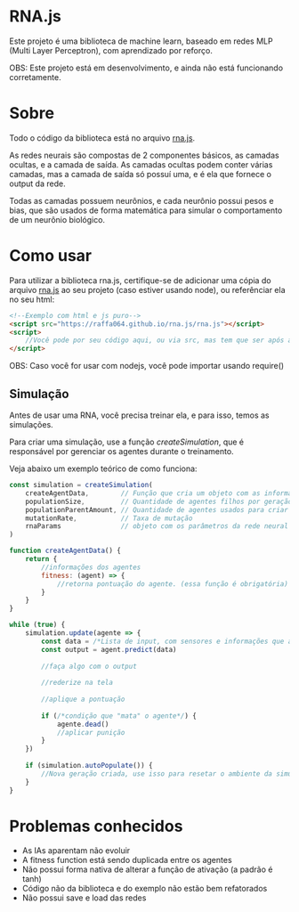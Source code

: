 # RNA.js

Este projeto é uma biblioteca de machine learn, baseado em redes MLP (Multi Layer Perceptron), com aprendizado por reforço.

OBS: Este projeto está em desenvolvimento, e ainda não está funcionando corretamente.

# Sobre

Todo o código da biblioteca está no arquivo [rna.js](./rna.js).

As redes neurais são compostas de 2 componentes básicos, as camadas ocultas, e a camada de saída. As camadas ocultas podem conter várias camadas, mas a camada de saída só possuí uma, e é ela que fornece o output da rede.

Todas as camadas possuem neurônios, e cada neurônio possui pesos e bias, que são usados de forma matemática para simular o comportamento de um neurônio biológico.

# Como usar

Para utilizar a biblioteca rna.js, certifique-se de adicionar uma cópia do arquivo [rna.js](./rna.js) ao seu projeto (caso estiver usando node), ou referênciar ela no seu html:

```html
<!--Exemplo com html e js puro-->
<script src="https://raffa064.github.io/rna.js/rna.js"></script>
<script>
    //Você pode por seu código aqui, ou via src, mas tem que ser após a tag script que carrega a biblioteca.
</script>

```
OBS: Caso você for usar com nodejs, você pode importar usando require()

## Simulação

Antes de usar uma RNA, você precisa treinar ela, e para isso, temos as simulações. 

Para criar uma simulação, use a função _createSimulation_, que é responsável por gerenciar os agentes durante o treinamento.

Veja abaixo um exemplo teórico de como funciona:

```javascript
const simulation = createSimulation(
    createAgentData,        // Função que cria um objeto com as informações básicas do agente de acordo com as informações específicas da sua IA, como posição, cor... é OBRIGATÓRIO que o objeto retornado contenha a fitness function da sua IA
    populationSize,         // Quantidade de agentes filhos por geração
    populationParentAmount, // Quantidade de agentes usados para criar a próxima geração 
    mutationRate,           // Taxa de mutação 
    rnaParams               // objeto com os parâmetros da rede neural (inputCount, hLayerCount, hNeuronCount, outputCount, parser)
)

function createAgentData() {
    return {
        //informações dos agentes
        fitness: (agent) => {
            //retorna pontuação do agente. (essa função é obrigatória)
        }
    }
}

while (true) {
    simulation.update(agente => {
        const data = /*Lista de input, com sensores e informações que a rede vai consumir*/
        const output = agent.predict(data)
    
        //faça algo com o output
        
        //rederize na tela
        
        //aplique a pontuação
        
        if (/*condição que "mata" o agente*/) {
            agente.dead()
            //aplicar punição
        }
    })
    
    if (simulation.autoPopulate()) {
        //Nova geração criada, use isso para resetar o ambiente da simulação 
    }
}

```

# Problemas conhecidos
- As IAs aparentam não evoluir
- A fitness function está sendo duplicada entre os agentes
- Não possui forma nativa de alterar a função de ativação (a padrão é tanh)
- Código não da biblioteca e do exemplo não estão bem refatorados
- Não possui save e load das redes